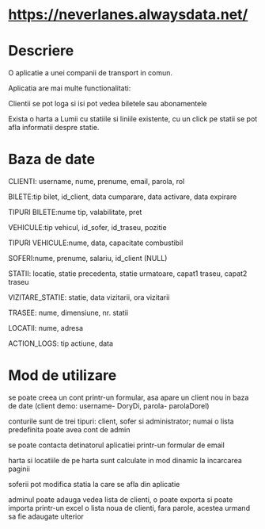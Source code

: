 # https://neverlanes.alwaysdata.net/

# Descriere
O aplicatie a unei companii de transport in comun.

Aplicatia are mai multe functionalitati:

Clientii se pot loga si isi pot vedea biletele sau abonamentele

Exista o harta a Lumii cu statiile si liniile existente, cu un click pe statii se pot afla informatii despre statie.

# Baza de date

CLIENTI: username, nume, prenume, email, parola, rol

BILETE:tip bilet, id_client, data cumparare, data activare, data expirare

TIPURI BILETE:nume tip, valabilitate, pret

VEHICULE:tip vehicul, id_sofer, id_traseu, pozitie

TIPURI VEHICULE:nume, data, capacitate combustibil

SOFERI:nume, prenume, salariu, id_client (NULL)

STATII: locatie, statie precedenta, statie urmatoare, capat1 traseu, capat2 traseu

VIZITARE_STATIE: statie, data vizitarii, ora vizitarii

TRASEE: nume, dimensiune, nr. statii

LOCATII: nume, adresa

ACTION_LOGS: tip actiune, data

# Mod de utilizare

se poate creea un cont printr-un formular, asa apare un client nou in baza de date (client demo: username- DoryDi, parola- parolaDorel)

conturile sunt de trei tipuri: client, sofer si administrator; numai o lista predefinita poate avea cont de admin

se poate contacta detinatorul aplicatiei printr-un formular de email

harta si locatiile de pe harta sunt calculate in mod dinamic la incarcarea paginii

soferii pot modifica statia la care se afla din aplicatie

adminul poate adauga vedea lista de clienti, o poate exporta si poate importa printr-un excel o lista noua de clienti, fara parole, acestea urmand sa fie adaugate ulterior
